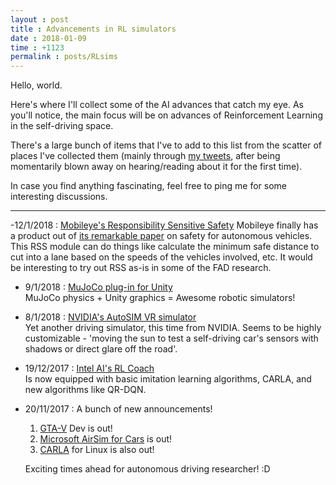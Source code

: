 ```yaml
---
layout : post
title : Advancements in RL simulators
date : 2018-01-09
time : +1123
permalink : posts/RLsims
---
```


Hello, world. <br>

Here's where I'll collect some of the AI advances that catch my eye. As you'll notice, the main focus will be on advances of Reinforcement Learning in the self-driving space.    

There's a large bunch of items that I've to add to this list from the scatter of places I've collected them (mainly through [my tweets](https://twitter.com/anaik96), after being momentarily blown away on hearing/reading about it for the first time).   

In case you find anything fascinating, feel free to ping me for some interesting discussions.

<hr>

-12/1/2018 : [Mobileye's Responsibility Sensitive Safety](https://www.youtube.com/watch?v=eQ_uGvHlLr4)
	Mobileye finally has a product out of [its remarkable paper](https://arxiv.org/abs/1610.03295) on safety for autonomous vehicles. This RSS module can do things like calculate the minimum safe distance to cut into a lane based on the speeds of the vehicles involved, etc. It would be interesting to try out RSS as-is in some of the FAD research.    

- 9/1/2018 : [MuJoCo plug-in for Unity](http://www.mujoco.org/book/unity.html)   
	MuJoCo physics + Unity graphics = Awesome robotic simulators!

- 8/1/2018 : [NVIDIA's AutoSIM VR simulator](https://www.vrfocus.com/2018/01/nvidia-aids-the-development-of-self-driving-cars-with-the-autosim-vr-simulator/)   
	Yet another driving simulator, this time from NVIDIA. Seems to be highly customizable - 'moving the sun to test a self-driving car's sensors with shadows or direct glare off the road'.

- 19/12/2017 : [Intel AI's RL Coach](https://ai.intel.com/reinforcement-learning-coach-carla-qr-dqn/)   
	Is now equipped with basic imitation learning algorithms, CARLA, and new algorithms like QR-DQN.

- 20/11/2017 : A bunch of new announcements!    
	1. [GTA-V](https://github.com/ai-tor/DeepGTAV) Dev is out!   
	2. [Microsoft AirSim for Cars](https://www.youtube.com/watch?v=gnz1X3UNM5Y) is out! 
	3. [CARLA](https://www.youtube.com/watch?v=Hp8Dz-Zek2E) for Linux is also out!    
	    
	Exciting times ahead for autonomous driving researcher! :D


<!-- <sub>
^ Thanks to [this Quora answer](http://qr.ae/Tbc6wD)
</sub>
 -->
